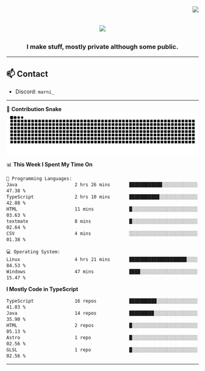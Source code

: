 <img align="right" src="https://komarev.com/ghpvc/?username=itzmarni&label=Profile%20views&color=0e75b6&style=flat">

<h1 align="center">
  <a href="https://git.io/typing-svg">
    <img src="https://readme-typing-svg.herokuapp.com/?lines=Hi+👋,+I'm+Marni!;&center=true&size=30">
  </a>
</h1>
<h3 align="center">I make stuff, mostly private although some public.</h3>

---

## 📫 Contact

- Discord: `marni_`

---

🐍 **Contribution Snake**
<picture>
  <source media="(prefers-color-scheme: dark)" srcset="https://github.com/ItzMarni/ItzMarni/blob/output/github-contribution-grid-snake-dark.svg" />
  <source media="(prefers-color-scheme: light)" srcset="https://github.com/ItzMarni/ItzMarni/blob/output/github-contribution-grid-snake.svg" />
  <img alt="github-snake" src="https://github.com/ItzMarni/ItzMarni/blob/output/github-contribution-grid-snake-dark.svg" />
</picture>

<!--START_SECTION:waka-->
📊 **This Week I Spent My Time On** 

```text
💬 Programming Languages: 
Java                     2 hrs 26 mins       ████████████░░░░░░░░░░░░░   47.38 % 
TypeScript               2 hrs 10 mins       ███████████░░░░░░░░░░░░░░   42.08 % 
HTML                     11 mins             █░░░░░░░░░░░░░░░░░░░░░░░░   03.63 % 
textmate                 8 mins              █░░░░░░░░░░░░░░░░░░░░░░░░   02.64 % 
CSV                      4 mins              ░░░░░░░░░░░░░░░░░░░░░░░░░   01.38 % 

💻 Operating System: 
Linux                    4 hrs 21 mins       █████████████████████░░░░   84.53 % 
Windows                  47 mins             ████░░░░░░░░░░░░░░░░░░░░░   15.47 % 
```

**I Mostly Code in TypeScript** 

```text
TypeScript               16 repos            ██████████░░░░░░░░░░░░░░░   41.03 % 
Java                     14 repos            █████████░░░░░░░░░░░░░░░░   35.90 % 
HTML                     2 repos             █░░░░░░░░░░░░░░░░░░░░░░░░   05.13 % 
Astro                    1 repo              █░░░░░░░░░░░░░░░░░░░░░░░░   02.56 % 
GLSL                     1 repo              █░░░░░░░░░░░░░░░░░░░░░░░░   02.56 % 
```




<!--END_SECTION:waka-->

-------
